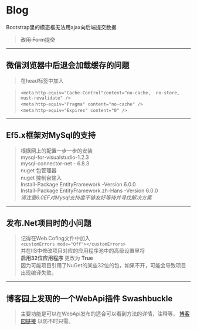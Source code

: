 

# Blog 

Bootstrap里的模态框无法用ajax向后端提交数据
  > ~~改用 Form提交~~
***
## 微信浏览器中后退会加载缓存的问题  
>在head标签中加入
 
 
 >`<meta`   `http-equiv="Cache-Control"content="no-cache,  no-store, must-revalidate" />`     
 `<meta` `http-equiv="Pragma" content="no-cache" />`  
`<meta` `http-equiv="Expires" content="0" />`  
   
***
## Ef5.x框架对MySql的支持  
>根据网上的配置一步一步的安装  
 mysql-for-visualstudio-1.2.3  
 mysql-connector-net - 6.8.3  
 nuget 包管理器  
 nuget 控制台输入  
Install-Package EntityFramework -Version 6.0.0  
Install-Package EntityFramework.zh-Hans -Version 6.0.0    
_请注意6.0EF对Mysql支持度不够友好等待并寻找解决方案_  
***
## 发布.Net项目时的小问题  
> 记得在Web.Cofing文件中加入      
    `<customErrors mode="Off"></customErrors>`  
  并在IIS中修改项目对应的应用程序池中的高级设置里将  
  **启用32位应用程序**  更改为 **True**  
  因为可能项目引用了NuGet的某些32位的包，如果不开，可能会导致项目出现编译失败。  
  ***
## 博客园上发现的一个WebApi插件 Swashbuckle  
>  主要功能是可以在WebApi发布的适合可以看到方法的详情，注释等，
[博客园链接](http://www.cnblogs.com/daxnet/p/6181366.html)
以防不时只需。
